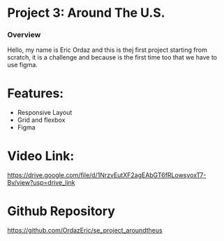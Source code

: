 # Project 3: Around The U.S.

### Overview  

Hello, my name is Eric Ordaz and this is thej first project starting from scratch, it is a challenge and because is the first time too that we have to use figma.
  
# Features:
  
- Responsive Layout
- Grid and flexbox
- Figma
  
# Video Link:  
  https://drive.google.com/file/d/1NrzvEutXF2agEAbGT6fRLowsyoxT7-Bv/view?usp=drive_link

# Github Repository

  https://github.com/OrdazEric/se_project_aroundtheus
